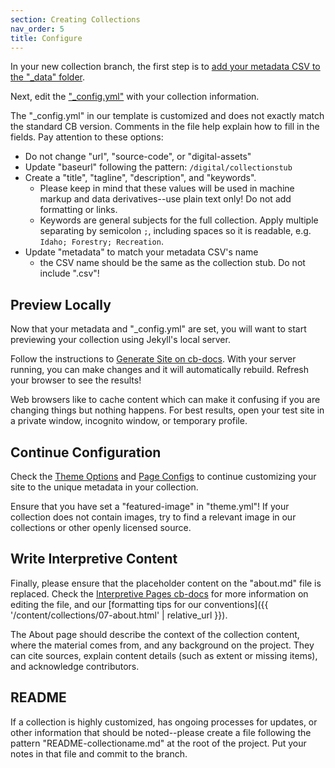 ```yaml
---
section: Creating Collections
nav_order: 5
title: Configure
---
```


In your new collection branch, the first step is to [add your metadata CSV to the "_data" folder](https://collectionbuilder.github.io/cb-docs/docs/metadata/uploading/).

Next, edit the ["_config.yml"](https://collectionbuilder.github.io/cb-docs/docs/config/) with your collection information. 

The "_config.yml" in our template is customized and does not exactly match the standard CB version. 
Comments in the file help explain how to fill in the fields.
Pay attention to these options:

- Do not change "url", "source-code", or "digital-assets"
- Update "baseurl" following the pattern: `/digital/collectionstub`
- Create a "title", "tagline", "description", and "keywords". 
    - Please keep in mind that these values will be used in machine markup and data derivatives--use plain text only! Do not add formatting or links.
    - Keywords are general subjects for the full collection. Apply multiple separating by semicolon `;`, including spaces so it is readable, e.g. `Idaho; Forestry; Recreation`.
- Update "metadata" to match your metadata CSV's name
    - the CSV name should be the same as the collection stub. Do not include ".csv"!

## Preview Locally

Now that your metadata and "_config.yml" are set, you will want to start previewing your collection using Jekyll's local server.

Follow the instructions to [Generate Site on cb-docs](https://collectionbuilder.github.io/cb-docs/docs/repository/generate/).
With your server running, you can make changes and it will automatically rebuild. 
Refresh your browser to see the results!

Web browsers like to cache content which can make it confusing if you are changing things but nothing happens.
For best results, open your test site in a private window, incognito window, or temporary profile.

## Continue Configuration

Check the [Theme Options](https://collectionbuilder.github.io/cb-docs/docs/theme/) and [Page Configs](https://collectionbuilder.github.io/cb-docs/docs/customization/) to continue customizing your site to the unique metadata in your collection.

Ensure that you have set a "featured-image" in "theme.yml"!
If your collection does not contain images, try to find a relevant image in our collections or other openly licensed source.

## Write Interpretive Content

Finally, please ensure that the placeholder content on the "about.md" file is replaced. 
Check the [Interpretive Pages cb-docs](https://collectionbuilder.github.io/cb-docs/docs/pages/interpretive/) for more information on editing the file, and our [formatting tips for our conventions]({{ '/content/collections/07-about.html' | relative_url }}).

The About page should describe the context of the collection content, where the material comes from, and any background on the project.
They can cite sources, explain content details (such as extent or missing items), and acknowledge contributors.

## README

If a collection is highly customized, has ongoing processes for updates, or other information that should be noted--please create a file following the pattern "README-collectioname.md" at the root of the project. 
Put your notes in that file and commit to the branch. 

